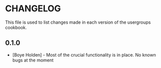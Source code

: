 CHANGELOG
=========

This file is used to list changes made in each version of the usergroups cookbook.

0.1.0
-----
- [Boye Holden] - Most of the crucial functionality is in place. No known bugs at the moment